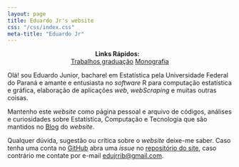 ```yaml
---
layout: page
title: Eduardo Jr's website
css: "/css/index.css"
meta-title: "Eduardo Jr"
---
```


<style>
.custom {
    width: 160px !important;
}
</style>

<div style="text-align:center">
<strong> Links Rápidos: </strong> &nbsp;&nbsp; <br>
<a href="https://jreduardo.github.io/graduation" role="button" class="btn btn-primary custom">Trabalhos graduação</a>
<a href="https://jreduardo.github.io/monografia" role="button" class="btn btn-primary custom">Monografia</a>
<!-- <a href="https://jreduardo.github.io/appsshiny" role="button" class="btn btn-primary custom">Aplicações Shiny</a> -->
<!-- <a href="https://jreduardo.github.io/cursos" role="button" class="btn btn-primary custom">Cursos e seminários</a> -->
</div>

Olá! sou Eduardo Junior, bacharel em Estatística pela Universidade
Federal do Paraná e amante e entusiasta no _software_ R para computação
estatística e gráfica, elaboração de aplicações _web_, _webScraping_
e muitas outras coisas.

Mantenho este _website_ como página pessoal e arquivo de códigos,
análises e curiosidades sobre Estatística, Computação e Tecnologia que
são mantidos no [Blog](http://jreduardo.github.io/blog/) do _website_.

Qualquer dúvida, sugestão ou crítica sobre o _website_ deixe-me
saber. Caso tenha uma conta no [GitHub](https://github.com/) abra uma
_issue_ no
[repositório do site](https://github.com/JrEduardo/jreduardo.github.io),
caso contrário me contate por e-mail
[edujrrib@gmail.com](mailto:edujrrib@gmail.com).
